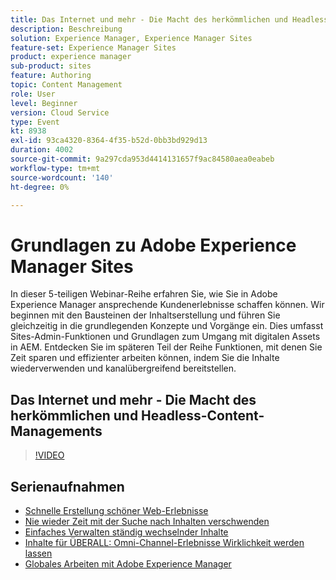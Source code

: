 ```yaml
---
title: Das Internet und mehr - Die Macht des herkömmlichen und Headless-Content-Managements
description: Beschreibung
solution: Experience Manager, Experience Manager Sites
feature-set: Experience Manager Sites
product: experience manager
sub-product: sites
feature: Authoring
topic: Content Management
role: User
level: Beginner
version: Cloud Service
type: Event
kt: 8938
exl-id: 93ca4320-8364-4f35-b52d-0bb3bd929d13
duration: 4002
source-git-commit: 9a297cda953d4414131657f9ac84580aea0eabeb
workflow-type: tm+mt
source-wordcount: '140'
ht-degree: 0%

---
```


# Grundlagen zu Adobe Experience Manager Sites

In dieser 5-teiligen Webinar-Reihe erfahren Sie, wie Sie in Adobe Experience Manager ansprechende Kundenerlebnisse schaffen können. Wir beginnen mit den Bausteinen der Inhaltserstellung und führen Sie gleichzeitig in die grundlegenden Konzepte und Vorgänge ein. Dies umfasst Sites-Admin-Funktionen und Grundlagen zum Umgang mit digitalen Assets in AEM. Entdecken Sie im späteren Teil der Reihe Funktionen, mit denen Sie Zeit sparen und effizienter arbeiten können, indem Sie die Inhalte wiederverwenden und kanalübergreifend bereitstellen.

## Das Internet und mehr - Die Macht des herkömmlichen und Headless-Content-Managements

>[!VIDEO](https://video.tv.adobe.com/v/336949/?quality=12&learn=on&hidetitle=true)

<!-- description -->

## Serienaufnahmen

* [Schnelle Erstellung schöner Web-Erlebnisse](authoring-fundamentals.md)
* [Nie wieder Zeit mit der Suche nach Inhalten verschwenden](media-library-administration.md)
* [Einfaches Verwalten ständig wechselnder Inhalte](collaboration-tools.md)
* [Inhalte für ÜBERALL: Omni-Channel-Erlebnisse Wirklichkeit werden lassen](omnichannel-experiences.md)
* [Globales Arbeiten mit Adobe Experience Manager](multi-site-management-web-translation.md)
